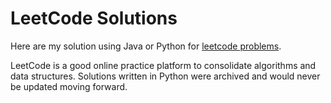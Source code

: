# LeetCode Solutions

Here are my solution using Java or Python for [leetcode problems](https://leetcode.com/problemset/all/).

LeetCode is a good online practice platform to consolidate algorithms and data structures. Solutions written in Python
were archived and would never be updated moving forward.
